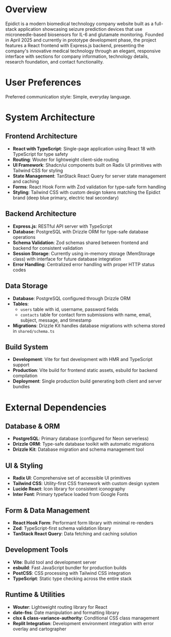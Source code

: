 # Overview

Epidict is a modern biomedical technology company website built as a full-stack application showcasing seizure prediction devices that use microneedle-based biosensors for IL-6 and glutamate monitoring. Founded in April 2025 and currently in prototype development phase, the project features a React frontend with Express.js backend, presenting the company's innovative medical technology through an elegant, responsive interface with sections for company information, technology details, research foundation, and contact functionality.

# User Preferences

Preferred communication style: Simple, everyday language.

# System Architecture

## Frontend Architecture
- **React with TypeScript**: Single-page application using React 18 with TypeScript for type safety
- **Routing**: Wouter for lightweight client-side routing
- **UI Framework**: Shadcn/ui components built on Radix UI primitives with Tailwind CSS for styling
- **State Management**: TanStack React Query for server state management and caching
- **Forms**: React Hook Form with Zod validation for type-safe form handling
- **Styling**: Tailwind CSS with custom design tokens matching the Epidict brand (deep blue primary, electric teal secondary)

## Backend Architecture  
- **Express.js**: RESTful API server with TypeScript
- **Database**: PostgreSQL with Drizzle ORM for type-safe database operations
- **Schema Validation**: Zod schemas shared between frontend and backend for consistent validation
- **Session Storage**: Currently using in-memory storage (MemStorage class) with interface for future database integration
- **Error Handling**: Centralized error handling with proper HTTP status codes

## Data Storage
- **Database**: PostgreSQL configured through Drizzle ORM
- **Tables**: 
  - `users` table with id, username, password fields
  - `contacts` table for contact form submissions with name, email, subject, message, and timestamp
- **Migrations**: Drizzle Kit handles database migrations with schema stored in `shared/schema.ts`

## Build System
- **Development**: Vite for fast development with HMR and TypeScript support
- **Production**: Vite build for frontend static assets, esbuild for backend compilation
- **Deployment**: Single production build generating both client and server bundles

# External Dependencies

## Database & ORM
- **PostgreSQL**: Primary database (configured for Neon serverless)
- **Drizzle ORM**: Type-safe database toolkit with automatic migrations
- **Drizzle Kit**: Database migration and schema management tool

## UI & Styling
- **Radix UI**: Comprehensive set of accessible UI primitives
- **Tailwind CSS**: Utility-first CSS framework with custom design system
- **Lucide React**: Icon library for consistent iconography
- **Inter Font**: Primary typeface loaded from Google Fonts

## Form & Data Management
- **React Hook Form**: Performant form library with minimal re-renders
- **Zod**: TypeScript-first schema validation library
- **TanStack React Query**: Data fetching and caching solution

## Development Tools
- **Vite**: Build tool and development server
- **esbuild**: Fast JavaScript bundler for production builds
- **PostCSS**: CSS processing with Tailwind CSS integration
- **TypeScript**: Static type checking across the entire stack

## Runtime & Utilities  
- **Wouter**: Lightweight routing library for React
- **date-fns**: Date manipulation and formatting library
- **clsx & class-variance-authority**: Conditional CSS class management
- **Replit Integration**: Development environment integration with error overlay and cartographer